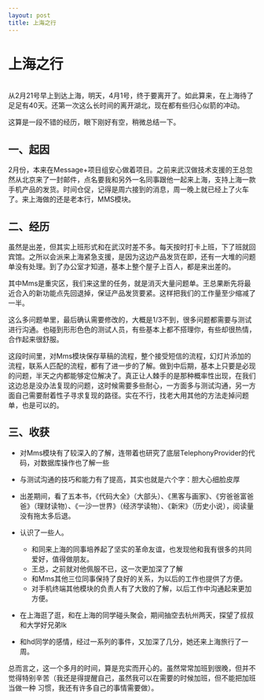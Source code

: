 ```yaml
---
layout: post
title: 上海之行 
---
```

上海之行
========

</br>
从2月21号早上到达上海，明天，4月1号，终于要离开了。如此算来，在上海待了足足有40天。还第一次这么长时间的离开湖北，现在都有些归心似箭的冲动。

这算是一段不错的经历，眼下刚好有空，稍微总结一下。

一、起因
--------

2月份，本来在Message+项目组安心做着项目。之前来武汉做技术支援的王总忽然从北京来了一封邮件，点名要我和另外一名同事跟他一起来上海，支持上海一款手机产品的发货。时间仓促，记得是周六接到的消息，周一晚上就已经上了火车了。来上海做的还是老本行，MMS模块。

二、经历
--------

虽然是出差，但其实上班形式和在武汉时差不多。每天按时打卡上班，下了班就回宾馆。之所以会派来上海紧急支援，是因为这边产品发货在即，还有一大堆的问题单没有处理。到了办公室才知道，基本上整个屋子上百人，都是来出差的。

其中Mms是重灾区，我们来这里的任务，就是消灭大量问题单。王总果断先将最近合入的新功能点先回退掉，保证产品发货要紧。这样把我们的工作量至少缩减了一半。

这么多问题单里，最后确认需要修改的，大概是1/3不到，很多问题都需要与测试进行沟通。也碰到形形色色的测试人员，有些基本上都不搭理你，有些却很热情，合作起来很舒服。

这段时间里，对Mms模块保存草稿的流程，整个接受短信的流程，幻灯片添加的流程，联系人匹配的流程，都有了进一步的了解。做到中后期，基本上只要是必现的问题，半天之内都能够定位解决了。真正让人棘手的是那种概率性出现，在我们这边总是没办法复现的问题，这时候需要多些耐心，一方面多与测试沟通，另一方面自己需要耐着性子寻求复现的路径。实在不行，找老大用其他的方法走掉问题单，也是可以的。

三、收获
--------
* 对Mms模块有了较深入的了解，连带着也研究了底层TelephonyProvider的代码，对数据库操作也了解一些

* 与测试沟通的技巧和能力有了提高，其实也就是六个字：胆大心细脸皮厚

* 出差期间，看了五本书，《代码大全》（大部头）、《黑客与画家》、《穷爸爸富爸爸》（理财读物）、《一沙一世界》（经济学读物）、《新宋》（历史小说），阅读量没有拖太多后退。

* 认识了一些人。 
    * 和同来上海的同事培养起了坚实的革命友谊，也发现他和我有很多的共同爱好，值得做朋友。
    * 王总，之前就对他佩服不已，这一次更加深了了解
    * 和Mms其他三位同事保持了良好的关系，为以后的工作也提供了方便。
    * 对手机终端其他模块的负责人有了大致的了解，以后工作中沟通起来更加方便。
* 在上海逛了逛，和在上海的同学碰头聚会，期间抽空去杭州两天，探望了叔叔和大学好兄弟lk
* 和hd同学的感情，经过一系列的事件，又加深了几分，她还来上海旅行了一周。


总而言之，这一个多月的时间，算是充实而开心的。虽然常常加班到很晚，但并不觉得特别辛苦（我还是得提醒自己，虽然我可以在需要的时候加班，但不能把加班当做一种 习惯，我还有许多自己的事情需要做）。
